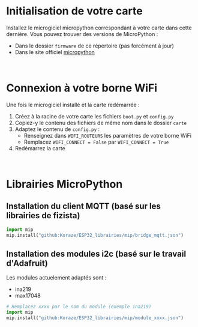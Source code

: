 
# Initialisation de votre carte

Installez le microgiciel micropython correspondant à votre carte dans cette dernière. Vous pouvez trouver des versions de MicroPython :

- Dans le dossier `firmware` de ce répertoire (pas forcément à jour)
- Dans le site officiel [micropython](https://micropython.org) 

<br>

# Connexion à votre borne WiFi

Une fois le microgiciel installé et la carte redémarrée :
1. Créez à la racine de votre carte les fichiers `boot.py` et `config.py`
2. Copiez-y le contenu des fichiers de même nom dans le dossier `carte`
3. Adaptez le contenu de `config.py` :
   - Renseignez dans `WIFI_ROUTEURS` les paramètres de votre borne WiFi
   - Remplacez `WIFI_CONNECT = False` par `WIFI_CONNECT = True`
4. Redémarrez la carte

<br>

# Librairies MicroPython

## Installation du client MQTT (basé sur les librairies de fizista)
```python
import mip
mip.install("github:Koraze/ESP32_librairies/mip/bridge_mqtt.json")
```

## Installation des modules i2c (basé sur le travail d'Adafruit)
Les modules actuelement adaptés sont :
- ina219
- max17048

```python
# Remplacez xxxx par le nom du module (exemple ina219)
import mip
mip.install("github:Koraze/ESP32_librairies/mip/module_xxxx.json")
```

